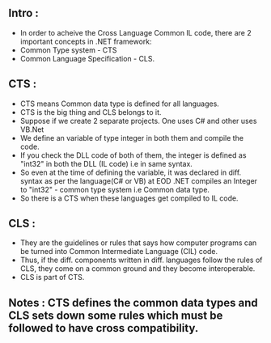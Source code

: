 ## Intro :

- In order to acheive the Cross Language Common IL code, there are 2 important concepts in .NET framework:
- Common Type system - CTS
- Common Language Specification - CLS.

## CTS : 

- CTS means Common data type is defined for all languages.
- CTS is the big thing and CLS belongs to it.
- Suppose if we create 2 separate projects. One uses C# and other uses VB.Net
- We define an variable of type integer in both them and compile the code.
- If you check the DLL code of both of them, the integer is defined as "int32" in both the DLL (IL code) i.e in same syntax.
- So even at the time of defining the variable, it was declared in diff. syntax as per the language(C# or VB) at EOD .NET compiles an Integer to "int32" - common type system i.e Common data type.
- So there is a CTS when these languages get compiled to IL code.

## CLS :

- They are the guidelines or rules that says how computer programs can be turned into Common Intermediate Language (CIL) code.
- Thus, if the diff. components written in diff. languages follow the rules of CLS, they come on a common ground and they become interoperable.
- CLS is part of CTS.

## Notes : CTS defines the common data types and CLS sets down some rules which must be followed to have cross compatibility.
